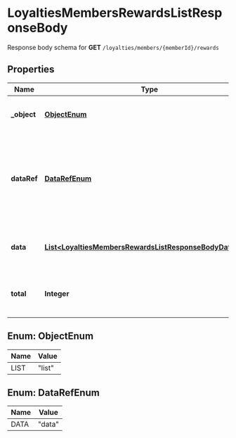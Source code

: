 

# LoyaltiesMembersRewardsListResponseBody

Response body schema for **GET** `/loyalties/members/{memberId}/rewards`

## Properties

| Name | Type | Description |
|------------ | ------------- | ------------- |
|**_object** | [**ObjectEnum**](#ObjectEnum) | The type of the object represented by JSON. |
|**dataRef** | [**DataRefEnum**](#DataRefEnum) | Identifies the name of the attribute that contains the array of loyalty reward objects. |
|**data** | [**List&lt;LoyaltiesMembersRewardsListResponseBodyDataItem&gt;**](LoyaltiesMembersRewardsListResponseBodyDataItem.md) | Contains array of loyalty reward objects. |
|**total** | **Integer** | Total number of loyalty reward objects. |



## Enum: ObjectEnum

| Name | Value |
|---- | -----|
| LIST | &quot;list&quot; |



## Enum: DataRefEnum

| Name | Value |
|---- | -----|
| DATA | &quot;data&quot; |



